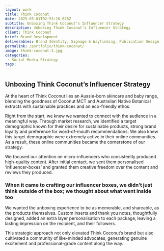 ```yaml
---
layout: work
title: Think Coconut
date: 2025-05-01T02:53:26.676Z
subtitle: Unboxing Think Coconut’s Influencer Strategy
description: Unboxing Think Coconut’s Influencer Strategy
client: Think Coconut
brief: Brand Development
deliverables: Brand Identity, Signage & Wayfinding, Publication Design
permalink: /portfolio/think-coconut/
image: think-coconut-1.jpg
categories:
 - Social Media Strategy
tags:
---
```

## Unboxing Think Coconut’s Influencer Strategy

At the heart of Think Coconut lies an Aussie-born skincare and baby range, blending the goodness of Coconut MCT and Australian Native Botanical extracts with sustainable practices and an eco-friendly ethos.

Right from the start, we knew we wanted to connect with the audience in a meaningful way. Through market research, we identified a target demographic known for their desire for sustainable products, strong brand loyalty and preference for word-of-mouth recommendations. We also knew this target demographic were extremely active in their online communities. As a result, these online communities became the cornerstone of our strategy.


We focused our attention on micro-influencers who consistently produced high-quality content. After initial contact, we sent them personalised ‘influencer-boxes’ and granted them creative freedom over the content and reviews they produced.

### When it came to crafting our influencer boxes, we didn’t just think outside of the box; we thought about what went inside too

We wanted the unboxing experience to be as memorable, and shareable, as the products themselves. Custom inserts and thank you notes, thoughtfully designed, added an extra layer personalisation to each package, leaving a lasting impression on the recipient, and their followers.

This strategic approach not only elevated Think Coconut’s brand but also cultivated a community of like-minded advocates, generating genuine excitement and professional-grade content along the way.
